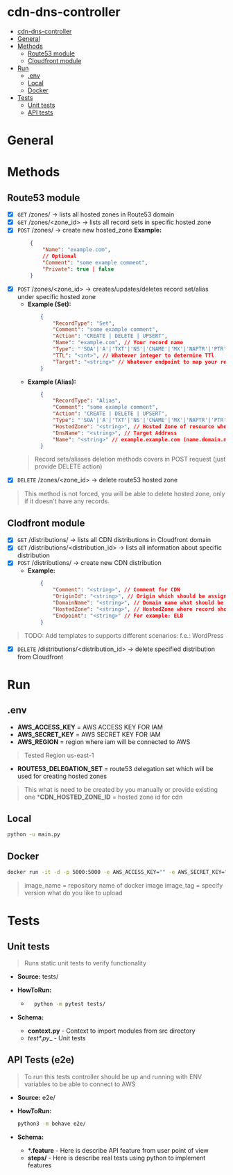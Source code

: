 # cdn-dns-controller

- [cdn-dns-controller](#cdn-dns-controller)
- [General](#general)
- [Methods](#methods)
    - [Route53 module](#route53-module)
    - [Cloudfront module](#cloudfront-module)
- [Run](#run)
    - [.env](#.env)
    - [Local](#local)
    - [Docker](#docker)
- [Tests](#tests)
    - [Unit tests](#unit-tests)
    - [API tests](#api-tests)

# General

# Methods

## Route53 module

- [X] `GET` /zones/ -> lists all hosted zones in Route53 domain
- [X] `GET` /zones/<zone_id> -> lists all record sets in specific hosted zone
- [X] `POST` /zones/ -> create new hosted_zone
    __Example:__
    ```json
        {
            "Name": "example.com",
            // Optional
            "Comment": "some example comment",
            "Private": true | false
        }
    ```
- [X] `POST` /zones/<zone_id> -> creates/updates/deletes record set/alias under specific hosted zone
    - __Example (Set):__
        ```json
            {
                "RecordType": "Set",
                "Comment": "some example comment",
                "Action": "CREATE | DELETE | UPSERT",
                "Name": "example.com", // Your record name
                "Type": "'SOA'|'A'|'TXT'|'NS'|'CNAME'|'MX'|'NAPTR'|'PTR'|'SRV'|'SPF'|'",
                "TTL": "<int>", // Whatever integer to determine TTl
                "Target": "<string>" // Whatever endpoint to map your record (list)
            }
        ```
    - __Example (Alias):__
        ```json
            {
                "RecordType": "Alias",
                "Comment": "some example comment",
                "Action": "CREATE | DELETE | UPSERT",
                "Type": "'SOA'|'A'|'TXT'|'NS'|'CNAME'|'MX'|'NAPTR'|'PTR'|'SRV'|'SPF'|'",
                "HostedZone": "<string>", // Hosted Zone of resource where resource is located
                "DnsName": "<string>", // Target Address
                "Name": "<string>" // example.example.com (name.domain.name)
            }
        ```
    > Record sets/aliases deletion methods covers in POST request (just provide DELETE action)
- [X] `DELETE` /zones/<zone_id> -> delete route53 hosted zone
> This method is not forced, you will be able to delete hosted zone, only if it doesn't have any records.


## Clodfront module

- [X] `GET` /distributions/ -> lists all CDN distributions in Cloudfront domain
- [X] `GET` /distributions/<distribution_id> -> lists all information about specific distribution
- [X] `POST` /distributions/ -> create new CDN distribution
    - __Example:__
        ```json
            {
                "Comment": "<string>", // Comment for CDN
                "OriginId": "<string>", // Origin which should be assigned for CDN
                "DomainName": "<string>", // Domain name what should be assigned for CDN
                "HostedZone": "<string>", // HostedZone where record shouldbe created (ID)
                "Endpoint": "<string>" // For example: ELB
            }
        ```
> TODO: Add templates to supports different scenarios: f.e.: WordPress
- [X] `DELETE` /distributions/<distribution_id> -> delete specified distribution from Cloudfront

# Run

## .env
* __AWS_ACCESS_KEY__ = AWS ACCESS KEY FOR IAM 
* __AWS_SECRET_KEY__ = AWS SECRET KEY FOR IAM
* __AWS_REGION__ = region where iam will be connected to AWS
> Tested Region us-east-1
* __ROUTE53_DELEGATION_SET__ = route53 delegation set which will be used for creating hosted zones 
> This what is need to be created by you manually or provide existing one
*__CDN_HOSTED_ZONE_ID__ = hosted zone id for cdn 

## Local

```bash
python -u main.py
```

## Docker 

```bash
docker run -it -d -p 5000:5000 -e AWS_ACCESS_KEY="" -e AWS_SECRET_KEY="" -e AWS_REGION="" -e "" --rm --name cdn-dns-controller ${image_name}:${image_tag}
```
> image_name = repository name of docker image
> image_tag = specify version what do you like to upload

# Tests

## Unit tests

> Runs static unit tests to verify functionality

* __Source:__ tests/

* __HowToRun:__
    - ```bash
        python -m pytest tests/
      ```
* __Schema:__
	- __context.py__ - Context to import modules from src directory
	- __test_*.py__  - Unit tests

## API Tests (e2e)
> To run this tests controller should be up and running with ENV variables to be able to connect to AWS

* __Source:__ e2e/

* __HowToRun:__

	```bash
	python3 -m behave e2e/
	```

* __Schema:__

	- __*.feature__ - Here is describe API feature from user point of view
	- __steps/__ 	- Here is describe real tests using python to implement features
